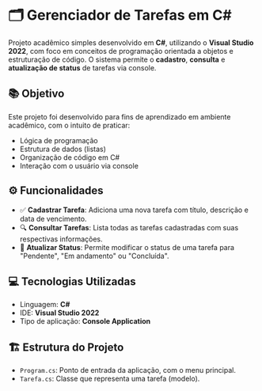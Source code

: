 
# 🗂️ Gerenciador de Tarefas em C#

Projeto acadêmico simples desenvolvido em **C#**, utilizando o **Visual Studio 2022**, com foco em conceitos de programação orientada a objetos e estruturação de código. O sistema permite o **cadastro**, **consulta** e **atualização de status** de tarefas via console.

## 📚 Objetivo

Este projeto foi desenvolvido para fins de aprendizado em ambiente acadêmico, com o intuito de praticar:
- Lógica de programação
- Estrutura de dados (listas)
- Organização de código em C#
- Interação com o usuário via console

## ⚙️ Funcionalidades

- ✅ **Cadastrar Tarefa**: Adiciona uma nova tarefa com título, descrição e data de vencimento.
- 🔍 **Consultar Tarefas**: Lista todas as tarefas cadastradas com suas respectivas informações.
- 🔄 **Atualizar Status**: Permite modificar o status de uma tarefa para "Pendente", "Em andamento" ou "Concluída".

## 💻 Tecnologias Utilizadas

- Linguagem: **C#**
- IDE: **Visual Studio 2022**
- Tipo de aplicação: **Console Application**

## 🏗️ Estrutura do Projeto


- `Program.cs`: Ponto de entrada da aplicação, com o menu principal.
- `Tarefa.cs`: Classe que representa uma tarefa (modelo).


